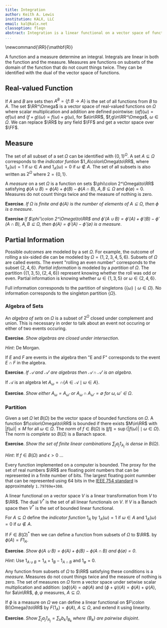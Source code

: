 ```yaml
---
title: Integration
author: Keith A. Lewis
institution: KALX, LLC
email: kal@kalx.net
classoption: fleqn
abstract: Integration is a linear functional on a vector space of functions.
...
```


\newcommand{\RR}{\mathbf{R}}

A function and a measure determine an integral. Integrals are
linear in both the function and the measure.
Measures are functions on subsets of the domain of the function
that do not count things twice. They can be identified with
the dual of the vector space of functions.

## Real-valued Function

If $A$ and $B$ are sets then $A^B = \{f\colon B\to A\}$ is the set of
all functions from $B$ to $A$. The set $\RR^\Omega$ is a vector space of
real-valued functions on $\Omega$ where scalar multiplication and addition
are defined pointwise: $(af)(\omega) = af(\omega)$ and $(f + g)(\omega) =
f(\omega) + g(\omega)$, for $a\in\RR$, $f,g\in\RR^\Omega$, $\omega\in \Omega$.
We can replace $\RR$ by any field $\FF$ and get a vector space over $\FF$.

## Measure

The set of all subset of a set $\Omega$ can be identified with $\{0,1\}^\Omega$.
A set $A\subseteq\Omega$ corresponds to the _indicator funtion_
$1_A\colon\Omega\to\RR$, where
$1_A(\omega) = 1$ if $\omega\in A$ and $1_A(\omega) = 0$ if $\omega\not\in A$.
The set of all subsets is also written as $2^\Omega$ where $2 = \{0,1\}$.

A _measure_ on a set $\Omega$ is a function on sets $\phi\colon 2^\Omega\to\RR$ satisfying
$\phi(A\cup B) = \phi(A) + \phi(B) - \phi(A\cap B)$, $A,B\subseteq\Omega$
and $\phi(\emptyset) = 0$. Measures do not count things twice and the
measure of nothing is zero.

__Exercise__. _If $\Omega$ is finite and $\phi(A)$ is the number of elements of $A\subseteq\Omega$,
then $\phi$ is a measure_.

__Exercise__ _If $\phi'\colon 2^\Omega\to\RR$ and
$\phi'(A\cup B) = \phi'(A) + \phi'(B) - \phi'(A\cap B)$, $A,B\subseteq\Omega$,
then $\phi(A) = \phi'(A) - \phi'(\emptyset)$ is a measure_.

## Partial Information

Possible _outcomes_ are modeled by a set $\Omega$.  For example,
the outcome of rolling a six-sided die can be modeled by $\Omega
= \{1,2,3,4,5,6\}$.  Subsets of $\Omega$ are called events.
The event "rolling an even number" corresponds to the subset
$\{2,4,6\}$. _Partial information_ is modeled by a _partition_
of $\Omega$. The partition $\{\{1,3,5\},\{2,4,6\}\}$ represent
knowing whether the roll was odd or even. 
Partial information is knowing whether
$\omega\in\{1,3,5\}$ or $\omega\in\{2,4,6\}$.

Full information corresponds to the partition of singletons
$\{\{\omega\}\mid\omega\in\Omega\}$. No information corresponds
to the singleton partition $\{\Omega\}$.

### Algebra of Sets

An _algebra of sets_ on $\Omega$ is a subset
of $2^\Omega$ closed under complement and union.
This is necessary in order to talk about an event not
occuring or either of two events occuring.

__Exercise__. _Show algebras are closed under intersection_.

_Hint_: De Morgan.

If $E$ and $F$ are events in the algebra then "E and F" corresponds
to the event $E\cap F$ in the algebra.

__Exercise__. _If $\mathcal{A}$ and $\mathcal{A}'$ are algebras
then $\mathcal{A}\cap\mathcal{A}'$ is an algebra_.

If $\mathcal{A}$ is an algebra let $A_\omega = \cap\{A\in\mathcal{A}\mid \omega\in A\}$.

__Exercise__. _Show either $A_\omega = A_{\omega'}$ or $A_\omega\cap A_{\omega'} = \emptyset$
for $\omega,\omega'\in\Omega$_.

### Partition

Given a set $\Omega$ let $B(\Omega)$ be the vector space of bounded
functions on $\Omega$. A function $f\colon\Omega\to\RR$ is bounded
if there exists $M\in\RR$ with $|f(\omega)| \le M$ for all $\omega\in\Omega$.
The _norm_ of $f\in B(\Omega)$ is $\|f\| = \sup\{|f(\omega)|\mid \omega\in\Omega\}$.
The norm is _complete_ so $B(\Omega)$ is a Banach space.

__Exercise__. _Show the set of finite linear combinations $\sum_j a_j 1_{A_j}$
is dense in $B(\Omega)$_.

_Hint_: If $f\in B(\Omega)$ and $\epsilon > 0$ ...

Every function implemented on a computer is bounded. 
The proxy for the set of real numbers $\RR$ are floating point numbers
that can be represented in a finite number of bits.
The largest floating point nummber that can be represented using 64 bits
in the [IEEE 754 standard](https://www.computer.org/csdl/magazine/co/2019/12/08909942/1f8KFWxbTCU)
is approximately `1.79769e+308`.

A linear functional on a vector space $V$ is a linear transformation from $V$ to $\RR$.
The dual $V^*$ is the set of all linear functionals on $V$.
If $V$ is a Banach space then $V^*$ is the set of bounded linear functional.

For $A\subseteq\Omega$ define the _indicator function_ $1_A$ by
$1_A(\omega) = 1$ if $\omega\in A$ and $1_A(\omega) = 0$ if $\omega\not\in A$.

If $F\in B(\Omega)^*$ then we can define a function from subsets of $\Omega$ to $\RR$.
by $\phi(A) = F1_A$.

__Exercise__. _Show $\phi(A\cup B) = \phi(A) + \phi(B) - \phi(A\cap B)$ and $\phi(\emptyset) = 0$_.

_Hint_: Use $1_{A\cup B} = 1_A + 1_B - 1_{A\cap B}$ and $1_\emptyset = 0$.

Any function from subsets of $\Omega$ to $\RR$ satisfying these conditions
is a _measure_. Measures do not count things twice and the measure
of nothing is zero.  The set of measures on $\Omega$
form a vector space under setwise scalar multiplication and addition:
$(a\phi)(A) = a\phi(A)$ and $(\phi + \psi)(A) = \phi(A) + \psi(A)$,
for $a\in\RR$, $\phi,\psi$ measures, $A\subseteq\Omega$.

If $\phi$ is a measure on $\Omega$ we can define a linear functional on $F\colon B(\Omega)\to\RR$
by $F(1_A) = \phi(A)$, $A\subseteq\Omega$, and extend it using linearity.

__Exercise__. _Show $\sum_j a_j 1_{A_j} = \sum_k b_k 1_{B_k}$ where $\{B_k\}$ are pairwise disjoint_.
